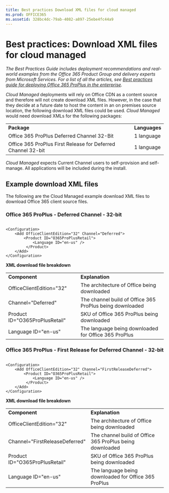 ```yaml
---
title: Best practices Download XML files for cloud managed
ms.prod: OFFICE365
ms.assetid: 328bc4dc-79ab-4082-a897-25ebe4fc44a9
---
```



# Best practices: Download XML files for cloud managed

 *The Best Practices Guide includes deployment recommendations and real-world examples from the Office 365 Product Group and delivery experts from Microsoft Services. For a list of all the articles, see  [Best practices guide for deploying Office 365 ProPlus in the enterprise](best-practices-guide-for-deploying-office-365-proplus-in-the-enterprise.md).* 
  
    
    

 *Cloud Managed*  deployments will rely on Office CDN as a content source and therefore will not create download XML files. However, in the case that they decide at a future date to host the content in an on premises source location, the following download XML files could be used.
 *Cloud Managed*  would need download XMLs for the following packages:
  
    
    


|||
|:-----|:-----|
|**Package** <br/> |**Languages** <br/> |
|Office 365 ProPlus Deferred Channel 32-Bit  <br/> |1 language  <br/> |
|Office 365 ProPlus First Release for Deferred Channel 32-bit  <br/> |1 language  <br/> |
   
 *Cloud Managed*  expects Current Channel users to self-provision and self-manage. All applications will be included during the install.
## Example download XML files

The following are the Cloud Managed example download XML files to download Office 365 client source files.
  
    
    

### Office 365 ProPlus - Deferred Channel - 32-bit


```

<Configuration>
    <Add OfficeClientEdition="32" Channel="Deferred">
        <Product ID="O365ProPlusRetail">
            <Language ID="en-us" />
         </Product>
    </Add>
</Configuration> 
```

 **XML download file breakdown**
  
    
    

|||
|:-----|:-----|
|**Component** <br/> |**Explanation** <br/> |
|OfficeClientEdition="32"  <br/> |The architecture of Office being downloaded  <br/> |
|Channel="Deferred"  <br/> |The channel build of Office 365 ProPlus being downloaded  <br/> |
|Product ID="O365ProPlusRetail"  <br/> |SKU of Office 365 ProPlus being downloaded  <br/> |
|Language ID="en-us"  <br/> |The language being downloaded for Office 365 ProPlus  <br/> |
   

### Office 365 ProPlus - First Release for Deferred Channel - 32-bit


```

<Configuration>
    <Add OfficeClientEdition="32" Channel="FirstReleaseDeferred">
        <Product ID="O365ProPlusRetail">
            <Language ID="en-us" />
         </Product>
    </Add>
</Configuration> 
```

 **XML download file breakdown**
  
    
    

|||
|:-----|:-----|
|**Component** <br/> |**Explanation** <br/> |
|OfficeClientEdition="32"  <br/> |The architecture of Office being downloaded  <br/> |
|Channel="FirstReleaseDeferred"  <br/> |The channel build of Office 365 ProPlus being downloaded  <br/> |
|Product ID="O365ProPlusRetail"  <br/> |SKU of Office 365 ProPlus being downloaded  <br/> |
|Language ID="en-us"  <br/> |The language being downloaded for Office 365 ProPlus  <br/> |
   

